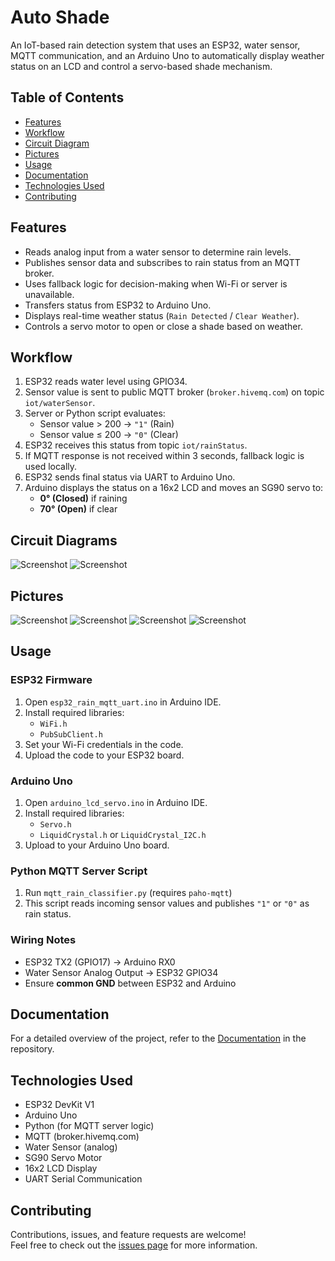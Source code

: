 # Auto Shade

An IoT-based rain detection system that uses an ESP32, water sensor, MQTT communication, and an Arduino Uno to automatically display weather status on an LCD and control a servo-based shade mechanism.

## Table of Contents
- [Features](#features)
- [Workflow](#workflow)
- [Circuit Diagram](#circuit-diagram)
- [Pictures](#pictures)
- [Usage](#usage)
- [Documentation](#documentation)
- [Technologies Used](#technologies-used)
- [Contributing](#contributing)

## Features
- Reads analog input from a water sensor to determine rain levels.
- Publishes sensor data and subscribes to rain status from an MQTT broker.
- Uses fallback logic for decision-making when Wi-Fi or server is unavailable.
- Transfers status from ESP32 to Arduino Uno.
- Displays real-time weather status (`Rain Detected` / `Clear Weather`).
- Controls a servo motor to open or close a shade based on weather.

## Workflow
1. ESP32 reads water level using GPIO34.
2. Sensor value is sent to public MQTT broker (`broker.hivemq.com`) on topic `iot/waterSensor`.
3. Server or Python script evaluates:
   - Sensor value > 200 → `"1"` (Rain)
   - Sensor value ≤ 200 → `"0"` (Clear)
4. ESP32 receives this status from topic `iot/rainStatus`.
5. If MQTT response is not received within 3 seconds, fallback logic is used locally.
6. ESP32 sends final status via UART to Arduino Uno.
7. Arduino displays the status on a 16x2 LCD and moves an SG90 servo to:
   - **0° (Closed)** if raining
   - **70° (Open)** if clear

## Circuit Diagrams
<img src="assets/dfd.png" alt="Screenshot">
<img src="assets/flowchart.png" alt="Screenshot">

## Pictures
<img src="assets/1.jpg" alt="Screenshot">
<img src="assets/2.jpg" alt="Screenshot">
<img src="assets/3.jpg" alt="Screenshot">
<img src="assets/4.jpg" alt="Screenshot">

## Usage
### ESP32 Firmware
1. Open `esp32_rain_mqtt_uart.ino` in Arduino IDE.
2. Install required libraries:
   - `WiFi.h`
   - `PubSubClient.h`
3. Set your Wi-Fi credentials in the code.
4. Upload the code to your ESP32 board.

### Arduino Uno
1. Open `arduino_lcd_servo.ino` in Arduino IDE.
2. Install required libraries:
   - `Servo.h`
   - `LiquidCrystal.h` or `LiquidCrystal_I2C.h`
3. Upload to your Arduino Uno board.

### Python MQTT Server Script
1. Run `mqtt_rain_classifier.py` (requires `paho-mqtt`)
2. This script reads incoming sensor values and publishes `"1"` or `"0"` as rain status.

### Wiring Notes
- ESP32 TX2 (GPIO17) → Arduino RX0
- Water Sensor Analog Output → ESP32 GPIO34
- Ensure **common GND** between ESP32 and Arduino

## Documentation
For a detailed overview of the project, refer to the [Documentation](./documentation) in the repository.

## Technologies Used
- ESP32 DevKit V1
- Arduino Uno
- Python (for MQTT server logic)
- MQTT (broker.hivemq.com)
- Water Sensor (analog)
- SG90 Servo Motor
- 16x2 LCD Display
- UART Serial Communication

## Contributing
Contributions, issues, and feature requests are welcome!  
Feel free to check out the [issues page](https://github.com/miansaadtahir/IOT-AutoShade/issues) for more information.
